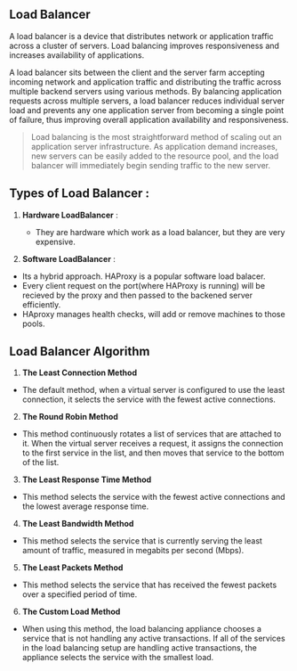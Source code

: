## Load Balancer 

A load balancer is a device that distributes network or application traffic across a cluster of servers. Load balancing improves responsiveness and increases availability of applications.

A load balancer sits between the client and the server farm accepting incoming network and application traffic and distributing the traffic across multiple backend servers using various methods. By balancing application requests across multiple servers, a load balancer reduces individual server load and prevents any one application server from becoming a single point of failure, thus improving overall application availability and responsiveness.

> Load balancing is the most straightforward method of scaling out an application server infrastructure. As application demand increases, new servers can be easily added to the resource pool, and the load balancer will immediately begin sending traffic to the new server.

## Types of Load Balancer : 

1. **Hardware LoadBalancer** : 
   - They are hardware which work as a load balancer, but they are very expensive. 
 
2. **Software LoadBalancer** : 
- Its a hybrid approach. HAProxy is a popular software load balacer.
- Every client request on the port(where HAProxy is running) will be recieved by the proxy and then passed to the backened server efficiently.
- HAproxy manages health checks, will add or remove machines to those pools.
                
## Load Balancer Algorithm         
        
1. **The Least Connection Method**
- The default method, when a virtual server is configured to use the least connection, it selects the service with the fewest active connections.

2. **The Round Robin Method**
- This method continuously rotates a list of services that are attached to it. When the virtual server receives a request, it assigns the connection to the first service in the list, and then moves that service to the bottom of the list.

3. **The Least Response Time Method**
- This method selects the service with the fewest active connections and the lowest average response time.

4. **The Least Bandwidth Method** 
- This method selects the service that is currently serving the least amount of traffic, measured in megabits per second (Mbps).

5. **The Least Packets Method** 
- This method selects the service that has received the fewest packets over a specified period of time.

6. **The Custom Load Method**
- When using this method, the load balancing appliance chooses a service that is not handling any active transactions. If all of the services in the load balancing setup are handling active transactions, the appliance selects the service with the smallest load.
